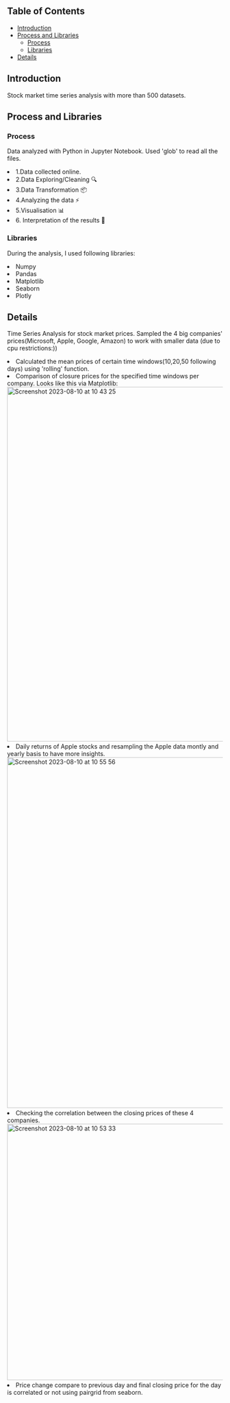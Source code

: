 ## Table of Contents
- [Introduction](#introduction)
- [Process and Libraries](#Process-and-libraries)
  - [Process](#Process)
  - [Libraries](#Libraries)
- [Details](#details)

## Introduction
Stock market time series analysis with more than 500 datasets. 

## Process and Libraries
### Process
Data analyzed with Python in Jupyter Notebook. Used 'glob' to read all the files.
 <li> 1.Data collected online.
 <li>2.Data Exploring/Cleaning 🔍
 <li>3.Data Transformation 📦
 <li>4.Analyzing the data ⚡️
 <li>5.Visualisation 📊
 <li>6. Interpretation of the results 🧠

### Libraries
During the analysis, I used following libraries:

<li>Numpy
<li>Pandas
<li>Matplotlib
<li>Seaborn
<li>Plotly
  
## Details

Time Series Analysis for stock market prices. Sampled the 4 big companies' prices(Microsoft, Apple, Google, Amazon) to work with smaller data (due to cpu restrictions:)) 
<li> Calculated the mean prices of certain time windows(10,20,50 following days) using 'rolling' function.
<li> Comparison of closure prices for the specified time windows per company. Looks like this via Matplotlib: 

<img width="826" alt="Screenshot 2023-08-10 at 10 43 25" src="https://github.com/lilalayla/Data_Analysis_Projects/assets/126274626/8351dacf-ce4b-4ecd-b8c7-cc0a22ae0117">

  
<li> Daily returns of Apple stocks and resampling the Apple data montly and yearly basis to have more insights.
<img width="817" alt="Screenshot 2023-08-10 at 10 55 56" src="https://github.com/lilalayla/Data_Analysis_Projects/assets/126274626/cdf92d78-ae7c-4abd-98b1-c3bed97601d4">

<li> Checking the correlation between the closing prices of these 4 companies.
<img width="597" alt="Screenshot 2023-08-10 at 10 53 33" src="https://github.com/lilalayla/Data_Analysis_Projects/assets/126274626/d26d7d1c-5906-4579-b365-dee01837288a">

  
<li> Price change compare to previous day and final closing price for the day is correlated or not using pairgrid from seaborn.
